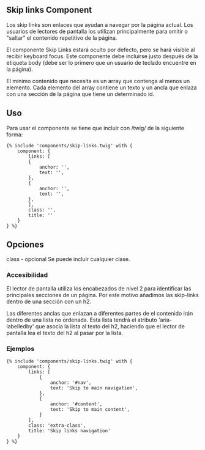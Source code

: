 ## Skip links Component

Los skip links son enlaces que ayudan a navegar por la página actual. Los usuarios de lectores de pantalla los utilizan principalmente para omitir o "saltar" el contenido repetitivo de la página.

El componente Skip Links estará oculto por defecto, pero se hará visible al recibir keyboard focus.
Este componente debe incluirse justo después de la etiqueta body (debe ser lo primero que un usuario de teclado encuentre en la página).

El mínimo contenido que necesita es un array que contenga al menos un elemento. 
Cada elemento del array contiene un texto y un ancla que enlaza con una sección de la página que tiene un determinado id.

## Uso
Para usar el componente se tiene que incluir con /twig/ de la siguiente forma:

```twig
{% include 'components/skip-links.twig' with {
    component: {
        links: [
        {
            anchor: '',
            text: '',
        },
        {
            anchor: '',
            text: '',
        },
        ],
        class: '',
        title: ''
    }
} %}
```
## Opciones

class - opcional Se puede incluir cualquier clase.

### Accesibilidad
El lector de pantalla utiliza los encabezados de nivel 2 para identificar las principales secciones de un página. Por este motivo añadimos las skip-links dentro de una sección con un h2.

Las diferentes anclas que enlazan a diferentes partes de el contenido irán dentro de una lista no ordenada. Esta lista tendrá el atributo 'aria-labelledby' que asocia la lista al texto del h2, haciendo que el lector de pantalla lea el texto del h2 al pasar por la lista.

### Ejemplos
```twig
{% include 'components/skip-links.twig' with {
    component: {
        links: [
            {
                anchor: '#nav',
                text: 'Skip to main navigation',
            },
            {
                anchor: '#content',
                text: 'Skip to main content',
            }
        ],
        class: 'extra-class',
        title: 'Skip links navigation'
    }
} %}
```

